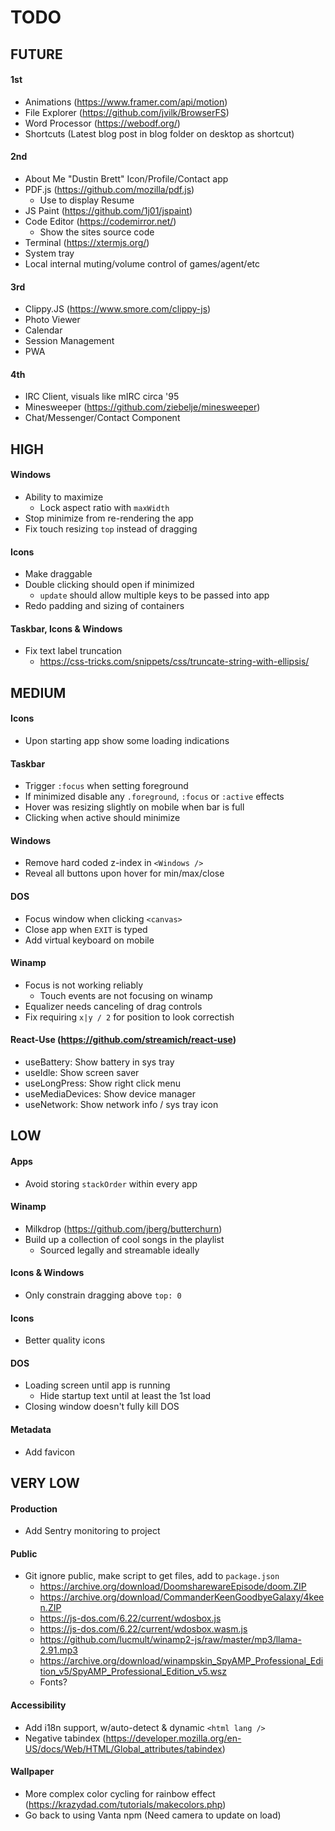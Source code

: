 # TODO

## FUTURE

#### 1st

- Animations (https://www.framer.com/api/motion)
- File Explorer (https://github.com/jvilk/BrowserFS)
- Word Processor (https://webodf.org/)
- Shortcuts (Latest blog post in blog folder on desktop as shortcut)

#### 2nd

- About Me "Dustin Brett" Icon/Profile/Contact app
- PDF.js (https://github.com/mozilla/pdf.js)
  - Use to display Resume
- JS Paint (https://github.com/1j01/jspaint)
- Code Editor (https://codemirror.net/)
  - Show the sites source code
- Terminal (https://xtermjs.org/)
- System tray
- Local internal muting/volume control of games/agent/etc

#### 3rd

- Clippy.JS (https://www.smore.com/clippy-js)
- Photo Viewer
- Calendar
- Session Management
- PWA

#### 4th

- IRC Client, visuals like mIRC circa '95
- Minesweeper (https://github.com/ziebelje/minesweeper)
- Chat/Messenger/Contact Component

## HIGH

#### Windows

- Ability to maximize
  - Lock aspect ratio with `maxWidth`
- Stop minimize from re-rendering the app
- Fix touch resizing `top` instead of dragging

#### Icons

- Make draggable
- Double clicking should open if minimized
  - `update` should allow multiple keys to be passed into app
- Redo padding and sizing of containers

#### Taskbar, Icons & Windows

- Fix text label truncation
  - https://css-tricks.com/snippets/css/truncate-string-with-ellipsis/

## MEDIUM

#### Icons

- Upon starting app show some loading indications

#### Taskbar

- Trigger `:focus` when setting foreground
- If minimized disable any `.foreground`, `:focus` or `:active` effects
- Hover was resizing slightly on mobile when bar is full
- Clicking when active should minimize

#### Windows

- Remove hard coded z-index in `<Windows />`
- Reveal all buttons upon hover for min/max/close

#### DOS

- Focus window when clicking `<canvas>`
- Close app when `EXIT` is typed
- Add virtual keyboard on mobile

#### Winamp

- Focus is not working reliably
  - Touch events are not focusing on winamp
- Equalizer needs canceling of drag controls
- Fix requiring `x|y / 2` for position to look correctish

#### React-Use (https://github.com/streamich/react-use)

- useBattery: Show battery in sys tray
- useIdle: Show screen saver
- useLongPress: Show right click menu
- useMediaDevices: Show device manager
- useNetwork: Show network info / sys tray icon

## LOW

#### Apps

- Avoid storing `stackOrder` within every app

#### Winamp

- Milkdrop (https://github.com/jberg/butterchurn)
- Build up a collection of cool songs in the playlist
  - Sourced legally and streamable ideally

#### Icons & Windows

- Only constrain dragging above `top: 0`

#### Icons

- Better quality icons

#### DOS

- Loading screen until app is running
  - Hide startup text until at least the 1st load
- Closing window doesn't fully kill DOS

#### Metadata

- Add favicon

## VERY LOW

#### Production

- Add Sentry monitoring to project

#### Public

- Git ignore public, make script to get files, add to `package.json`
  - https://archive.org/download/DoomsharewareEpisode/doom.ZIP
  - https://archive.org/download/CommanderKeenGoodbyeGalaxy/4keen.ZIP
  - https://js-dos.com/6.22/current/wdosbox.js
  - https://js-dos.com/6.22/current/wdosbox.wasm.js
  - https://github.com/lucmult/winamp2-js/raw/master/mp3/llama-2.91.mp3
  - https://archive.org/download/winampskin_SpyAMP_Professional_Edition_v5/SpyAMP_Professional_Edition_v5.wsz
  - Fonts?

#### Accessibility

- Add i18n support, w/auto-detect & dynamic `<html lang />`
- Negative tabindex (https://developer.mozilla.org/en-US/docs/Web/HTML/Global_attributes/tabindex)

#### Wallpaper

- More complex color cycling for rainbow effect (https://krazydad.com/tutorials/makecolors.php)
- Go back to using Vanta npm (Need camera to update on load)

